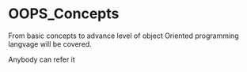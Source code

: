 # OOPS_Concepts

From basic concepts to advance level of object Oriented programming langvage will be covered.

Anybody can refer it
